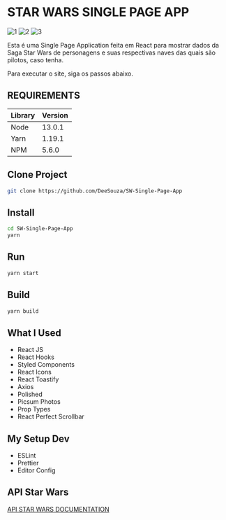 # STAR WARS SINGLE PAGE APP

![1](https://img.shields.io/badge/16.9.0-React-blue?style=flat-square&logo=react)
![2](https://img.shields.io/badge/1.38.0-Visual%20Studio%20Code-orange?style=flat-square&logo=visual-studio-code)
![3](https://img.shields.io/badge/1.17.3-Yarn-lightblue?style=flat-square&logo=yarn)

Esta é uma Single Page Application feita em React para mostrar dados da Saga Star Wars de personagens e suas respectivas naves das quais são pilotos, caso tenha.

Para executar o site, siga os passos abaixo.

## REQUIREMENTS

| Library | Version |
| ------- | ------- |
| Node    | 13.0.1  |
| Yarn    | 1.19.1  |
| NPM     | 5.6.0   |

## Clone Project

```sh
git clone https://github.com/DeeSouza/SW-Single-Page-App
```

## Install

```sh
cd SW-Single-Page-App
yarn
```

## Run

```sh
yarn start
```

## Build

```sh
yarn build
```

## What I Used

-   React JS
-   React Hooks
-   Styled Components
-   React Icons
-   React Toastify
-   Axios
-   Polished
-   Picsum Photos
-   Prop Types
-   React Perfect Scrollbar

## My Setup Dev

-   ESLint
-   Prettier
-   Editor Config

## API Star Wars

[API STAR WARS DOCUMENTATION](https://swapi.co/)
